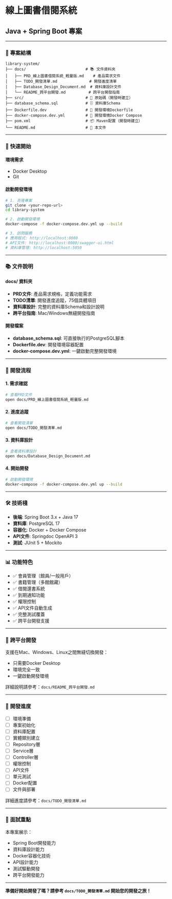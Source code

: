 # 線上圖書借閱系統
## Java + Spring Boot 專案

---

### 📁 **專案結構**

```
library-system/
├── docs/                          # 📚 文件資料夾
│   ├── PRD_線上圖書借閱系統_輕量版.md    # 產品需求文件
│   ├── TODO_開發清單.md              # 開發進度清單
│   ├── Database_Design_Document.md  # 資料庫設計文件
│   └── README_跨平台開發.md          # 跨平台開發指南
├── src/                           # 🔧 原始碼（開發時建立）
├── database_schema.sql            # 🗄️ 資料庫Schema
├── Dockerfile.dev                 # 🐳 開發環境Dockerfile
├── docker-compose.dev.yml         # 🐳 開發環境Docker Compose
├── pom.xml                        # 📦 Maven配置（開發時建立）
└── README.md                      # 📖 本文件
```

---

### 🚀 **快速開始**

#### **環境需求**
- Docker Desktop
- Git

#### **啟動開發環境**
```bash
# 1. 克隆專案
git clone <your-repo-url>
cd library-system

# 2. 啟動開發環境
docker-compose -f docker-compose.dev.yml up --build

# 3. 訪問服務
# 應用程式: http://localhost:8080
# API文件: http://localhost:8080/swagger-ui.html
# 資料庫管理: http://localhost:5050
```

---

### 📚 **文件說明**

#### **docs/ 資料夾**
- **PRD文件**: 產品需求規格，定義功能需求
- **TODO清單**: 開發進度追蹤，75個具體項目
- **資料庫設計**: 完整的資料庫Schema和設計說明
- **跨平台指南**: Mac/Windows無縫開發指南

#### **開發檔案**
- **database_schema.sql**: 可直接執行的PostgreSQL腳本
- **Dockerfile.dev**: 開發環境容器配置
- **docker-compose.dev.yml**: 一鍵啟動完整開發環境

---

### 🎯 **開發流程**

#### **1. 需求確認**
```bash
# 查看PRD文件
open docs/PRD_線上圖書借閱系統_輕量版.md
```

#### **2. 進度追蹤**
```bash
# 查看開發清單
open docs/TODO_開發清單.md
```

#### **3. 資料庫設計**
```bash
# 查看資料庫設計
open docs/Database_Design_Document.md
```

#### **4. 開始開發**
```bash
# 啟動開發環境
docker-compose -f docker-compose.dev.yml up --build
```

---

### 🛠️ **技術棧**

- **後端**: Spring Boot 3.x + Java 17
- **資料庫**: PostgreSQL 17
- **容器化**: Docker + Docker Compose
- **API文件**: Springdoc OpenAPI 3
- **測試**: JUnit 5 + Mockito

---

### 📊 **功能特色**

- ✅ 會員管理（館員/一般用戶）
- ✅ 書籍管理（多館館藏）
- ✅ 借閱還書系統
- ✅ 到期通知功能
- ✅ 權限控制
- ✅ API文件自動生成
- ✅ 完整測試覆蓋
- ✅ 跨平台開發支援

---

### 🔄 **跨平台開發**

支援在Mac、Windows、Linux之間無縫切換開發：
- 只需要Docker Desktop
- 環境完全一致
- 一鍵啟動開發環境

詳細說明請參考：`docs/README_跨平台開發.md`

---

### 📝 **開發進度**

- [ ] 環境準備
- [ ] 專案初始化
- [ ] 資料庫配置
- [ ] 實體類別建立
- [ ] Repository層
- [ ] Service層
- [ ] Controller層
- [ ] 權限控制
- [ ] API文件
- [ ] 單元測試
- [ ] Docker配置
- [ ] 文件與部署

詳細進度請參考：`docs/TODO_開發清單.md`

---

### 🎯 **面試重點**

本專案展示：
- Spring Boot開發能力
- 資料庫設計能力
- Docker容器化技術
- API設計能力
- 測試驅動開發
- 跨平台開發能力

---

**準備好開始開發了嗎？請參考 `docs/TODO_開發清單.md` 開始您的開發之旅！**
